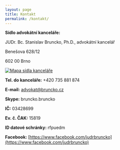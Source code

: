 ```yaml
---
layout: page
title: Kontakt
permalink: /kontakt/
---
```


**Sídlo advokátní kanceláře:**

JUDr. Bc. Stanislav Bruncko, Ph.D., advokátní kancelář

Benešova 628/12

602 00 Brno

[![Mapa sídla kanceláře](https://www.google.cz/maps/vt/data=RfCSdfNZ0LFPrHSm0ublXdzhdrDFhtmHhN1u-gM,wkyEYw5dILTnc68aEOLzXZ3kbKsaCnd-QXoRVW9Tm4vt9ToMBQthRN2o1XOe21Pu_RUM72fwJtxul9E1OZ0fgIS7j-wWPFWcnxTrr3JG26cVEAd0NEqDVcnuzyM)](https://goo.gl/maps/xvEZi2aFqtq)



**Tel. do kanceláře:**		+420 735 881 874

**E-mail:**			advokat@bruncko.cz

**Skype:**				bruncko.bruncko


**IČ:**				03428699 

**Ev. č. ČAK:**			15819

**ID datové schránky:**		rfpuedm

**Facebook:**		[https://www.facebook.com/judrbruncko](https://www.facebook.com/judrbruncko)
